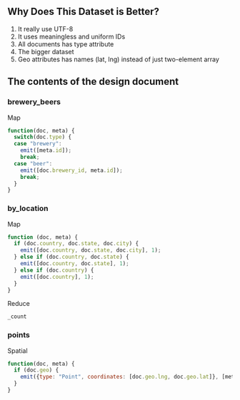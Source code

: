 ## Why Does This Dataset is Better?

1. It really use UTF-8
2. It uses meaningless and uniform IDs
3. All documents has type attribute
4. The bigger dataset
5. Geo attributes has names (lat, lng) instead of just two-element array

## The contents of the design document

### brewery_beers

Map

```javascript
function(doc, meta) {
  switch(doc.type) {
  case "brewery":
    emit([meta.id]);
    break;
  case "beer":
    emit([doc.brewery_id, meta.id]);
    break;
  }
}
```

### by_location

Map

```javascript
function (doc, meta) {
  if (doc.country, doc.state, doc.city) {
    emit([doc.country, doc.state, doc.city], 1);
  } else if (doc.country, doc.state) {
    emit([doc.country, doc.state], 1);
  } else if (doc.country) {
    emit([doc.country], 1);
  }
}
```

Reduce

```javascript
_count
```

### points

Spatial

```javascript
function(doc, meta) {
  if (doc.geo) {
    emit({type: "Point", coordinates: [doc.geo.lng, doc.geo.lat]}, [meta.id, doc.geo]);
  }
}
```
